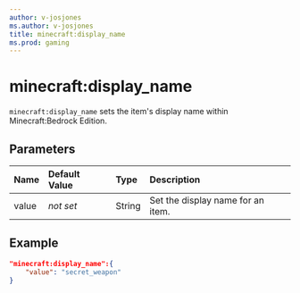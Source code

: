 ```yaml
---
author: v-josjones
ms.author: v-josjones
title: minecraft:display_name
ms.prod: gaming
---
```


# minecraft:display_name

`minecraft:display_name` sets the item's display name within Minecraft:Bedrock Edition.

## Parameters

|Name |Default Value  |Type  |Description  |
|:----------|:----------|:----------|:----------|
|value|*not set* |String | Set the display name for an item.|

## Example

```json
"minecraft:display_name":{
    "value": "secret_weapon"
}
```
